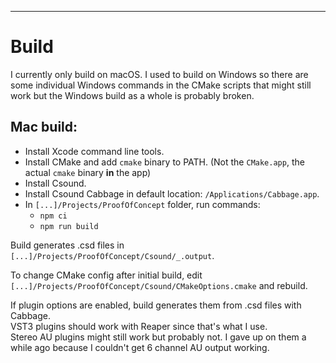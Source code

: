 
---
# Build

I currently only build on macOS. I used to build on Windows so there are some individual Windows commands in the CMake
scripts that might still work but the Windows build as a whole is probably broken.

## Mac build:
- Install Xcode command line tools.
- Install CMake and add `cmake` binary to PATH. (Not the `CMake.app`, the actual `cmake` binary **in** the app)
- Install Csound.
- Install Csound Cabbage in default location: `/Applications/Cabbage.app`.
- In `[...]/Projects/ProofOfConcept` folder, run commands:
    - `npm ci`
    - `npm run build`

Build generates .csd files in `[...]/Projects/ProofOfConcept/Csound/_.output`.

To change CMake config after initial build, edit `[...]/Projects/ProofOfConcept/Csound/CMakeOptions.cmake` and
rebuild.

If plugin options are enabled, build generates them from .csd files with Cabbage.<br>
VST3 plugins should work with Reaper since that's what I use.<br>
Stereo AU plugins might still work but probably not. I gave up on them a while ago because I couldn't get 6 channel AU
output working.
